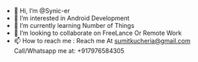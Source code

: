 - 👋 Hi, I’m @Synic-er
- 👀 I’m interested in Android Development
- 🌱 I’m currently learning Number of Things
- 💞️ I’m looking to collaborate on FreeLance Or Remote Work
- 📫 How to reach me : Reach me At sumitkucheria@gmail.com  Call/Whatsapp me at: +917976584305 

